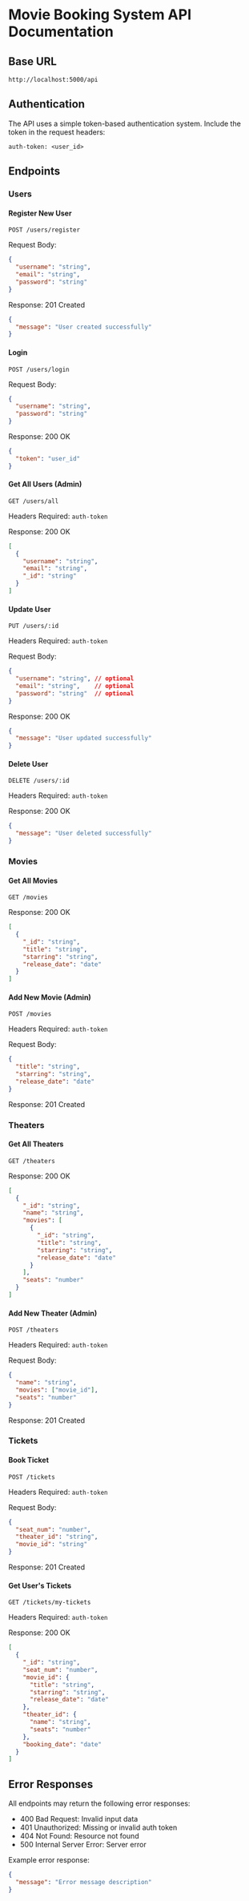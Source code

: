 # Movie Booking System API Documentation

## Base URL
```
http://localhost:5000/api
```

## Authentication
The API uses a simple token-based authentication system. Include the token in the request headers:
```
auth-token: <user_id>
```

## Endpoints

### Users

#### Register New User
```
POST /users/register
```
Request Body:
```json
{
  "username": "string",
  "email": "string",
  "password": "string"
}
```
Response: 201 Created
```json
{
  "message": "User created successfully"
}
```

#### Login
```
POST /users/login
```
Request Body:
```json
{
  "username": "string",
  "password": "string"
}
```
Response: 200 OK
```json
{
  "token": "user_id"
}
```

#### Get All Users (Admin)
```
GET /users/all
```
Headers Required: `auth-token`

Response: 200 OK
```json
[
  {
    "username": "string",
    "email": "string",
    "_id": "string"
  }
]
```

#### Update User
```
PUT /users/:id
```
Headers Required: `auth-token`

Request Body:
```json
{
  "username": "string", // optional
  "email": "string",    // optional
  "password": "string"  // optional
}
```
Response: 200 OK
```json
{
  "message": "User updated successfully"
}
```

#### Delete User
```
DELETE /users/:id
```
Headers Required: `auth-token`

Response: 200 OK
```json
{
  "message": "User deleted successfully"
}
```

### Movies

#### Get All Movies
```
GET /movies
```
Response: 200 OK
```json
[
  {
    "_id": "string",
    "title": "string",
    "starring": "string",
    "release_date": "date"
  }
]
```

#### Add New Movie (Admin)
```
POST /movies
```
Headers Required: `auth-token`

Request Body:
```json
{
  "title": "string",
  "starring": "string",
  "release_date": "date"
}
```
Response: 201 Created

### Theaters

#### Get All Theaters
```
GET /theaters
```
Response: 200 OK
```json
[
  {
    "_id": "string",
    "name": "string",
    "movies": [
      {
        "_id": "string",
        "title": "string",
        "starring": "string",
        "release_date": "date"
      }
    ],
    "seats": "number"
  }
]
```

#### Add New Theater (Admin)
```
POST /theaters
```
Headers Required: `auth-token`

Request Body:
```json
{
  "name": "string",
  "movies": ["movie_id"],
  "seats": "number"
}
```
Response: 201 Created

### Tickets

#### Book Ticket
```
POST /tickets
```
Headers Required: `auth-token`

Request Body:
```json
{
  "seat_num": "number",
  "theater_id": "string",
  "movie_id": "string"
}
```
Response: 201 Created

#### Get User's Tickets
```
GET /tickets/my-tickets
```
Headers Required: `auth-token`

Response: 200 OK
```json
[
  {
    "_id": "string",
    "seat_num": "number",
    "movie_id": {
      "title": "string",
      "starring": "string",
      "release_date": "date"
    },
    "theater_id": {
      "name": "string",
      "seats": "number"
    },
    "booking_date": "date"
  }
]
```

## Error Responses
All endpoints may return the following error responses:

- 400 Bad Request: Invalid input data
- 401 Unauthorized: Missing or invalid auth token
- 404 Not Found: Resource not found
- 500 Internal Server Error: Server error

Example error response:
```json
{
  "message": "Error message description"
}
```